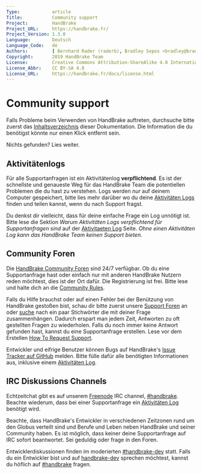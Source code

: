 ```yaml
---
Type:            article
Title:           Community support
Project:         HandBrake
Project_URL:     https://handbrake.fr/
Project_Version: 1.3.0
Language:        Deutsch
Language_Code:   de
Authors:         [ Bernhard Rader (raderb), Bradley Sepos <bradley@bradleysepos.com> (BradleyS) ]
Copyright:       2019 HandBrake Team
License:         Creative Commons Attribution-ShareAlike 4.0 International
License_Abbr:    CC BY-SA 4.0
License_URL:     https://handbrake.fr/docs/license.html
---
```


Community support
=================

Falls Probleme beim Verwenden von HandBrake auftreten, durchsuche bitte zuerst das [Inhaltsverzeichnis](../table-of-contents.html) dieser Dokumentation. Die Information die du benötigst könnte nur einen Klick entfernt sein.

Nichts gefunden? Lies weiter.

## Aktivitätenlogs

Für alle Supportanfragen ist ein Aktivitätenlog **verpflichtend**. Es ist der schnellste und genaueste Weg für das HandBrake Team die potentiellen Problemen die du hast zu verstehen. Logs werden *nur* auf deinem Computer gespeichert, bitte lies mehr darüber wo du deine [Aktivitäten Logs](activity-log.html) finden und teilen kannst, wenn du nach Support fragst.

Du denkst dir vielleicht, dass für deine einfache Frage ein Log unnötigt ist. Bitte lese die Sektion *Warum Aktivitäten Logs verpflichtend für Supportanfragen sind* auf der [Aktivitaeten Log](activity-log.html) Seite. *Ohne einen Aktivitäten Log kann das HandBrake Team keinen Support bieten.*

## Community Foren

Die [HandBrake Community Foren](https://forum.handbrake.fr/) sind 24/7 verfügbar. Ob du eine Supportanfrage hast oder einfach nur mit anderen HandBrake Nutzern reden möchtest, dies ist der Ort dafür. Die Registrierung ist frei. Bitte lese und halte dich an die [Community Rules](https://forum.handbrake.fr/viewtopic.php?f=6&t=6702).

Falls du Hilfe brauchst oder auf einen Fehler bei der Benützung von HandBrake gestoßen bist, schau dir bitte zuerst unsere [Support Foren](https://forum.handbrake.fr/viewforum.php?f=16) an oder [suche](https://forum.handbrake.fr/search.php) nach ein paar Stichwörter die mit deiner Frage zusammenhängen. Dadurch erspart man jedem Zeit, Antworten zu oft gestellten Fragen zu wiederholen. Falls du noch immer keine Antwort gefunden hast, kannst du eine Supportanfrage erstellen. Lese vor dem Erstellen [How To Request Support](https://forum.handbrake.fr/viewtopic.php?f=6&t=31236).

Entwickler und eifrige Benutzer können Bugs auf HandBrake's [Issue Tracker auf GitHub](https://github.com/HandBrake/HandBrake/issues) melden. Bitte fülle dafür alle benötigten Informationen aus, inklusive einem [Aktivitäten Log](aktivitaeten-log.html).

## IRC Diskussions Channels

Echtzeitchat gibt es auf unserem [Freenode](http://freenode.net/irc_servers.shtml) IRC channel, [#handbrake](irc://irc.freenode.net/#handbrake). Beachte wiederum, dass bei einer Supportanfrage ein [Aktivitäten Log](activity-log.html) benötigt wird.

Beachte, dass HandBrake's Entwickler in verschiedenen Zeitzonen rund um den Globus verteilt sind und Berufe und Leben neben HandBrake und seiner Community haben. Es ist möglich, dass keiner deine Supportanfrage auf IRC sofort beantwortet. Sei geduldig oder frage in den Foren.

Entwicklerdiskussionen finden im moderierten [#handbrake-dev](irc://irc.freenode.net/#handbrake-dev) statt. Falls du ein Entwickler bist und auf [handbrake-dev](irc://irc.freenode.net/#handbrake-dev) sprechen möchtest, kannst du höflich auf [#handbrake](irc://irc.freenode.net/#handbrake) fragen.
